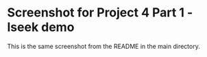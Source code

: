 # Screenshot for Project 4 Part 1 - lseek demo

This is the same screenshot from the README in the main directory.
